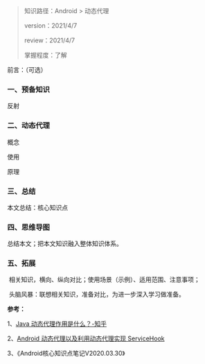 > 知识路径：Android > 动态代理
>
> version：2021/4/7
>
> review：2021/4/7
>
> 掌握程度：了解



前言：（可选）

### 一、预备知识

反射

### 二、动态代理

概念

使用

原理

### 三、总结

本文总结：核心知识点

### 四、思维导图

总结本文；把本文知识融入整体知识体系。

### 五、拓展

​	相关知识，横向、纵向对比；使用场景（示例）、适用范围、注意事项；

​	头脑风暴：联想相关知识，准备对比，为进一步深入学习做准备。



**参考：**

1、[Java 动态代理作用是什么？-知乎](https://www.zhihu.com/question/20794107)

2、[Android 动态代理以及利用动态代理实现 ServiceHook](https://blog.csdn.net/self_study/article/details/55050627)

3、《Android核心知识点笔记V2020.03.30》